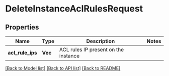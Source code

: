# DeleteInstanceAclRulesRequest

## Properties

Name | Type | Description | Notes
------------ | ------------- | ------------- | -------------
**acl_rule_ips** | **Vec<String>** | ACL rules IP present on the instance | 

[[Back to Model list]](../README.md#documentation-for-models) [[Back to API list]](../README.md#documentation-for-api-endpoints) [[Back to README]](../README.md)



